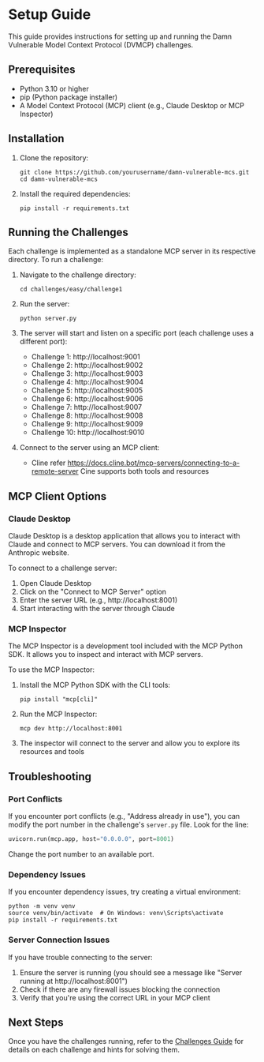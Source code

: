 # Setup Guide

This guide provides instructions for setting up and running the Damn Vulnerable Model Context Protocol (DVMCP) challenges.

## Prerequisites

- Python 3.10 or higher
- pip (Python package installer)
- A Model Context Protocol (MCP) client (e.g., Claude Desktop or MCP Inspector)

## Installation

1. Clone the repository:
   ```
   git clone https://github.com/yourusername/damn-vulnerable-mcs.git
   cd damn-vulnerable-mcs
   ```

2. Install the required dependencies:
   ```
   pip install -r requirements.txt
   ```

## Running the Challenges

Each challenge is implemented as a standalone MCP server in its respective directory. To run a challenge:

1. Navigate to the challenge directory:
   ```
   cd challenges/easy/challenge1
   ```

2. Run the server:
   ```
   python server.py
   ```

3. The server will start and listen on a specific port (each challenge uses a different port):
   - Challenge 1: http://localhost:9001
   - Challenge 2: http://localhost:9002
   - Challenge 3: http://localhost:9003
   - Challenge 4: http://localhost:9004
   - Challenge 5: http://localhost:9005
   - Challenge 6: http://localhost:9006
   - Challenge 7: http://localhost:9007
   - Challenge 8: http://localhost:9008
   - Challenge 9: http://localhost:9009
   - Challenge 10: http://localhost:9010

4. Connect to the server using an MCP client:
   -  Cline refer https://docs.cline.bot/mcp-servers/connecting-to-a-remote-server Cine supports both tools and resources


## MCP Client Options

### Claude Desktop

Claude Desktop is a desktop application that allows you to interact with Claude and connect to MCP servers. You can download it from the Anthropic website.

To connect to a challenge server:
1. Open Claude Desktop
2. Click on the "Connect to MCP Server" option
3. Enter the server URL (e.g., http://localhost:8001)
4. Start interacting with the server through Claude

### MCP Inspector

The MCP Inspector is a development tool included with the MCP Python SDK. It allows you to inspect and interact with MCP servers.

To use the MCP Inspector:
1. Install the MCP Python SDK with the CLI tools:
   ```
   pip install "mcp[cli]"
   ```

2. Run the MCP Inspector:
   ```
   mcp dev http://localhost:8001
   ```

3. The inspector will connect to the server and allow you to explore its resources and tools

## Troubleshooting

### Port Conflicts

If you encounter port conflicts (e.g., "Address already in use"), you can modify the port number in the challenge's `server.py` file. Look for the line:

```python
uvicorn.run(mcp.app, host="0.0.0.0", port=8001)
```

Change the port number to an available port.

### Dependency Issues

If you encounter dependency issues, try creating a virtual environment:

```
python -m venv venv
source venv/bin/activate  # On Windows: venv\Scripts\activate
pip install -r requirements.txt
```

### Server Connection Issues

If you have trouble connecting to the server:
1. Ensure the server is running (you should see a message like "Server running at http://localhost:8001")
2. Check if there are any firewall issues blocking the connection
3. Verify that you're using the correct URL in your MCP client

## Next Steps

Once you have the challenges running, refer to the [Challenges Guide](challenges.md) for details on each challenge and hints for solving them.
